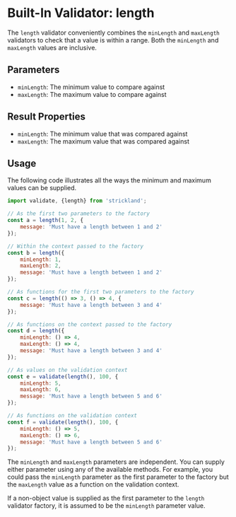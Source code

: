# Built-In Validator: length

The `length` validator conveniently combines the `minLength` and `maxLength` validators to check that a value is within a range. Both the `minLength` and `maxLength` values are inclusive.

## Parameters

* `minLength`: The minimum value to compare against
* `maxLength`: The maximum value to compare against

## Result Properties

* `minLength`: The minimum value that was compared against
* `maxLength`: The maximum value that was compared against

## Usage

The following code illustrates all the ways the minimum and maximum values can be supplied.

``` jsx
import validate, {length} from 'strickland';

// As the first two parameters to the factory
const a = length(1, 2, {
    message: 'Must have a length between 1 and 2'
});

// Within the context passed to the factory
const b = length({
    minLength: 1,
    maxLength: 2,
    message: 'Must have a length between 1 and 2'
});

// As functions for the first two parameters to the factory
const c = length(() => 3, () => 4, {
    message: 'Must have a length between 3 and 4'
});

// As functions on the context passed to the factory
const d = length({
    minLength: () => 4,
    maxLength: () => 4,
    message: 'Must have a length between 3 and 4'
});

// As values on the validation context
const e = validate(length(), 100, {
    minLength: 5,
    maxLength: 6,
    message: 'Must have a length between 5 and 6'
});

// As functions on the validation context
const f = validate(length(), 100, {
    minLength: () => 5,
    maxLength: () => 6,
    message: 'Must have a length between 5 and 6'
});
```

The `minLength` and `maxLength` parameters are independent. You can supply either parameter using any of the available methods. For example, you could pass the `minLength` parameter as the first parameter to the factory but the `maxLength` value as a function on the validation context.

If a non-object value is supplied as the first parameter to the `length` validator factory, it is assumed to be the `minLength` parameter value.
